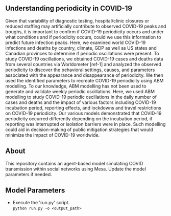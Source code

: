 ## Understanding periodicity in COVID-19

Given that variability of diagnostic testing, hospital/clinic closures or reduced staffing may artificially contribute to observed COVID-19 peaks and troughs, it is important to confirm if COVID-19 periodicity occurs and under what conditions and if periodicity occurs, could we use this information to predict future infection peaks. Here, we examined world COVID-19 infections and deaths by country, climate, GDP as well as US states and Canadian provinces to determine if periodic oscillations were present.  To study COVID-19 oscillations, we obtained COVID-19 cases and deaths data from several countries via Worldometer [ref-1] and analyzed the observed periodicity to discover the behavioral settings, causes, and parameters associated with the appearance and disappearance of periodicity. We then used the identified parameters to recreate COVID-19 periodicity using ABM modelling. To our knowledge, ABM modelling has not been used to generate and validate weekly periodic oscillations. Here, we used ABM modelling to study COVID-19 periodic oscillations in the daily number of cases and deaths and the impact of various factors including COVID-19 incubation period, reporting effects, and lockdowns and travel restrictions on COVID-19 periodicity. Our various models demonstrated that COVID-19 periodicity occurred differently depending on the incubation period, if reporting was interrupted or isolation barriers were in place. Such modelling could aid in decision-making of public mitigation strategies that would minimize the impact of COVID-19 worldwide.

## About
This repository contains an agent-based model simulating COVID transmission within social networks using Mesa.  Update the model parameters if needed. 

## Model Parameters
* Execute the 'run.py' script.<br />
`python run.py -o <output_path>`
